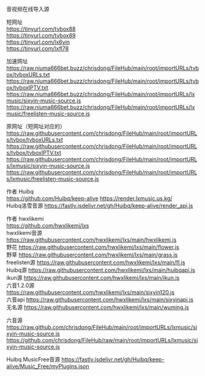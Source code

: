 音视频在线导入源  

短网址  
https://tinyurl.com/tvbox88  
https://tinyurl.com/tvbox89  
https://tinyurl.com/lx6yin  
https://tinyurl.com/lxfl78  

加速网址  
https://raw.niuma666bet.buzz/chrisdong/FileHub/main/root/importURLs/tvbox/tvboxURLs.txt  
https://raw.niuma666bet.buzz/chrisdong/FileHub/main/root/importURLs/tvbox/tvboxIPTV.txt  
https://raw.niuma666bet.buzz/chrisdong/FileHub/main/root/importURLs/lxmusic/sixyin-music-source.js  
https://raw.niuma666bet.buzz/chrisdong/FileHub/main/root/importURLs/lxmusic/freelisten-music-source.js  

原网址（短网址对应的）  
https://raw.githubusercontent.com/chrisdong/FileHub/main/root/importURLs/tvbox/tvboxURLs.txt  
https://raw.githubusercontent.com/chrisdong/FileHub/main/root/importURLs/tvbox/tvboxIPTV.txt  
https://raw.githubusercontent.com/chrisdong/FileHub/main/root/importURLs/lxmusic/sixyin-music-source.js  
https://raw.githubusercontent.com/chrisdong/FileHub/main/root/importURLs/lxmusic/freelisten-music-source.js    

作者 Huibq  
https://github.com/Huibq/keep-alive  https://render.lxmusic.us.kg/  
Huibq洛雪音源 https://fastly.jsdelivr.net/gh/Huibq/keep-alive/render_api.js  

作者 hwxlikemi  
https://github.com/hwxlikemi/lxs  
hwxlikemi音源 https://raw.githubusercontent.com/hwxlikemi/lxs/main/hwxlikemi.js   
野花 https://raw.githubusercontent.com/hwxlikemi/lxs/main/flower.js  
野草 https://raw.githubusercontent.com/hwxlikemi/lxs/main/grass.js  
freelisten源 https://raw.githubusercontent.com/hwxlikemi/lxs/main/fl.js  
Huibq源 https://raw.githubusercontent.com/hwxlikemi/lxs/main/huibqapi.js  
ikun源 https://raw.githubusercontent.com/hwxlikemi/lxs/main/ikun.js  
六音1.2.0源 https://raw.githubusercontent.com/hwxlikemi/lxs/main/sixyin120.js  
六音api https://raw.githubusercontent.com/hwxlikemi/lxs/main/sixyinapi.js  
无名源 https://raw.githubusercontent.com/hwxlikemi/lxs/main/wuming.js  

六音源  
https://raw.github.com/chrisdong/FileHub/main/root/importURLs/lxmusic/sixyin-music-source.js  
https://github.com/chrisdong/FileHub/raw/main/root/importURLs/lxmusic/sixyin-music-source.js

Huibq MusicFree音源 https://fastly.jsdelivr.net/gh/Huibq/keep-alive/Music_Free/myPlugins.json  

